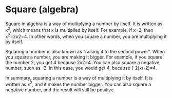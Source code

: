 # Square (algebra)

Square in algebra is a way of multiplying a number by itself. It is written as x<sup>2</sup>, which means that x is multiplied by itself. For example, if x=2, then x<sup>2</sup>=2x2=4. In other words, when you square a number, you are multiplying it by itself. 

Squaring a number is also known as "raising it to the second power". When you square a number, you are making it bigger. For example, if you square the number 2, you get 4 because 2x2=4. You can also square a negative number, such as -2. In this case, you would get 4, because (-2)x(-2)=4. 

In summary, squaring a number is a way of multiplying it by itself. It is written as x<sup>2</sup>, and it makes the number bigger. You can also square a negative number, and the result will still be positive.
